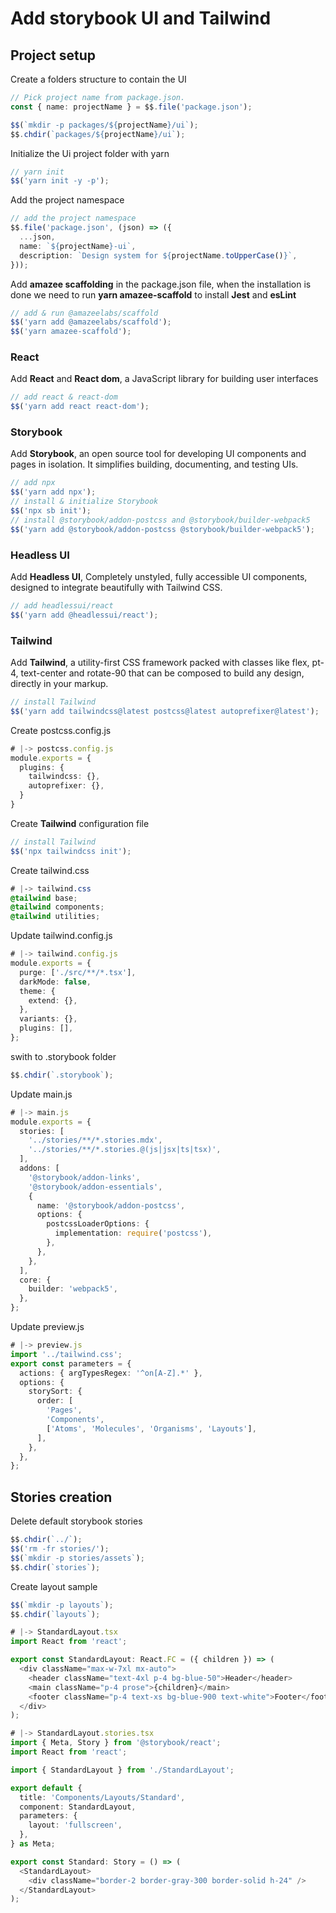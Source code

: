# Add storybook UI and Tailwind

## Project setup

Create a folders structure to contain the UI

```typescript
// Pick project name from package.json.
const { name: projectName } = $$.file('package.json');

$$(`mkdir -p packages/${projectName}/ui`);
$$.chdir(`packages/${projectName}/ui`);
```

Initialize the Ui project folder with yarn

```typescript
// yarn init
$$('yarn init -y -p');
```

Add the project namespace

```typescript
// add the project namespace
$$.file('package.json', (json) => ({
  ...json,
  name: `${projectName}-ui`,
  description: `Design system for ${projectName.toUpperCase()}`,
}));
```

Add **amazee scaffolding** in the package.json file, when the installation is
done we need to run **yarn amazee-scaffold** to install **Jest** and **esLint**

```typescript
// add & run @amazeelabs/scaffold
$$('yarn add @amazeelabs/scaffold');
$$('yarn amazee-scaffold');
```

### React

Add **React** and **React dom**, a JavaScript library for building user
interfaces

```typescript
// add react & react-dom
$$('yarn add react react-dom');
```

### Storybook

Add **Storybook**, an open source tool for developing UI components and pages in
isolation. It simplifies building, documenting, and testing UIs.

```typescript
// add npx
$$('yarn add npx');
// install & initialize Storybook
$$('npx sb init');
// install @storybook/addon-postcss and @storybook/builder-webpack5
$$('yarn add @storybook/addon-postcss @storybook/builder-webpack5');
```

### Headless UI

Add **Headless UI**, Completely unstyled, fully accessible UI components,
designed to integrate beautifully with Tailwind CSS.

```typescript
// add headlessui/react
$$('yarn add @headlessui/react');
```

### Tailwind

Add **Tailwind**, a utility-first CSS framework packed with classes like flex,
pt-4, text-center and rotate-90 that can be composed to build any design,
directly in your markup.

```typescript
// install Tailwind
$$('yarn add tailwindcss@latest postcss@latest autoprefixer@latest');
```

Create postcss.config.js

```typescript
# |-> postcss.config.js
module.exports = {
  plugins: {
    tailwindcss: {},
    autoprefixer: {},
  }
}
```

Create **Tailwind** configuration file

```typescript
// install Tailwind
$$('npx tailwindcss init');
```

Create tailwind.css

```css
# |-> tailwind.css
@tailwind base;
@tailwind components;
@tailwind utilities;
```

Update tailwind.config.js

```typescript
# |-> tailwind.config.js
module.exports = {
  purge: ['./src/**/*.tsx'],
  darkMode: false,
  theme: {
    extend: {},
  },
  variants: {},
  plugins: [],
};
```

swith to .storybook folder

```typescript
$$.chdir(`.storybook`);
```

Update main.js

```typescript
# |-> main.js
module.exports = {
  stories: [
    '../stories/**/*.stories.mdx',
    '../stories/**/*.stories.@(js|jsx|ts|tsx)',
  ],
  addons: [
    '@storybook/addon-links',
    '@storybook/addon-essentials',
    {
      name: '@storybook/addon-postcss',
      options: {
        postcssLoaderOptions: {
          implementation: require('postcss'),
        },
      },
    },
  ],
  core: {
    builder: 'webpack5',
  },
};
```

Update preview.js

```typescript
# |-> preview.js
import '../tailwind.css';
export const parameters = {
  actions: { argTypesRegex: '^on[A-Z].*' },
  options: {
    storySort: {
      order: [
        'Pages',
        'Components',
        ['Atoms', 'Molecules', 'Organisms', 'Layouts'],
      ],
    },
  },
};
```

## Stories creation

Delete default storybook stories

```typescript
$$.chdir(`../`);
$$('rm -fr stories/');
$$(`mkdir -p stories/assets`);
$$.chdir(`stories`);
```

Create layout sample

```typescript
$$(`mkdir -p layouts`);
$$.chdir(`layouts`);
```

```typescript
# |-> StandardLayout.tsx
import React from 'react';

export const StandardLayout: React.FC = ({ children }) => (
  <div className="max-w-7xl mx-auto">
    <header className="text-4xl p-4 bg-blue-50">Header</header>
    <main className="p-4 prose">{children}</main>
    <footer className="p-4 text-xs bg-blue-900 text-white">Footer</footer>
  </div>
);
```

```typescript
# |-> StandardLayout.stories.tsx
import { Meta, Story } from '@storybook/react';
import React from 'react';

import { StandardLayout } from './StandardLayout';

export default {
  title: 'Components/Layouts/Standard',
  component: StandardLayout,
  parameters: {
    layout: 'fullscreen',
  },
} as Meta;

export const Standard: Story = () => (
  <StandardLayout>
    <div className="border-2 border-gray-300 border-solid h-24" />
  </StandardLayout>
);
```
